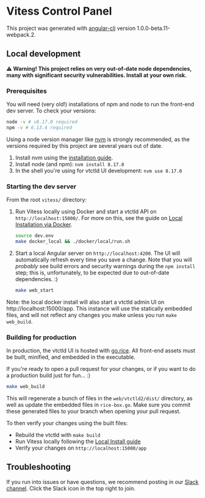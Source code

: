# Vitess Control Panel

This project was generated with [angular-cli](https://github.com/angular/angular-cli) version 1.0.0-beta.11-webpack.2.

## Local development

**⚠️ Warning! This project relies on very out-of-date node dependencies, many with significant security vulnerabilities. Install at your own risk.** 

### Prerequisites

You will need (very old!) installations of npm and node to run the front-end dev server. To check your versions:

```bash
node -v # v8.17.0 required
npm -v # 6.13.4 required
```

Using a node version manager like [nvm](https://github.com/nvm-sh/nvm) is strongly recommended, as the versions required by this project are several years out of date.

1. Install nvm using the [installation guide](https://github.com/nvm-sh/nvm#installing-and-updating).
1. Install node (and npm): `nvm install 8.17.0`
1. In the shell you're using for vtctld UI development: `nvm use 8.17.0`

### Starting the dev server

From the root `vitess/` directory:

1. Run Vitess locally using Docker and start a vtctld API on `http://localhost:15000/`. For more on this, see the guide on [Local Installation via Docker](https://vitess.io/docs/get-started/local-docker/).

	```bash
	source dev.env
	make docker_local && ./docker/local/run.sh
	```

2. Start a local Angular server on `http://localhost:4200`. The UI will automatically refresh every time you save a change. Note that you will _probably_ see build errors and security warnings during the `npm install` step; this is, unfortunately, to be expected due to out-of-date dependencies. :)

	```bash
	make web_start
	```

Note: the local docker install will also start a vtctld admin UI on http://localhost:15000/app. This instance will use the statically embedded files, and will not reflect any changes you make unless you run `make web_build`.

### Building for production

In production, the vtctld UI is hosted with [go.rice](https://github.com/GeertJohan/go.rice). All front-end assets must be built, minified, and embedded in the executable.

If you're ready to open a pull request for your changes, or if you want to do a production build just for fun... :)

```bash
make web_build
```

This will regenerate a bunch of files in the `web/vtctld2/dist/` directory, as well as update the embedded files in `rice-box.go`. Make sure you commit these generated files to your branch when opening your pull request.

To then verify your changes using the built files:
- Rebuild the vtctld with `make build`
- Run Vitess locally following the [Local Install guide](https://vitess.io/docs/get-started/local/) 
- Verify your changes on `http://localhost:15000/app`

## Troubleshooting

If you run into issues or have questions, we recommend posting in our [Slack channel](https://vitess.slack.com/). Click the Slack icon in the top right to join.
